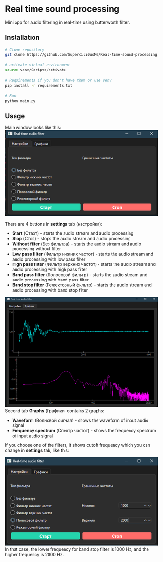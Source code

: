 # Real time sound processing

Mini app for audio filtering in real-time using butterworth filter.

## Installation
```bash
# Clone repository
git clone https://github.com/Supercili0usMe/Real-time-sound-processing.git

# activate virtual environment
source venv/Scripts/activate

# Requirements if you don't have them or use venv
pip install -r requirements.txt

# Run
python main.py
```
## Usage
Main window looks like this:
![settings tab](Images\settings_tab.png)

There are 4 buttons in **settings** tab (настройки):
- **Start** (Старт) - starts the audio stream and audio processing
- **Stop** (Стоп) - stops the audio stream and audio processing
- **Without filter** (Без фильтра) - starts the audio stream and audio processing without filter
- **Low pass filter** (Фильтр нижних частот) - starts the audio stream and audio processing with low pass filter
- **High pass filter** (Фильтр верхних частот) - starts the audio stream and audio processing with high pass filter
- **Band pass filter** (Полосовой фильтр) - starts the audio stream and audio processing with band pass filter
- **Band stop filter** (Режекторный фильтр) - starts the audio stream and audio processing with band stop filter


![graph tab](Images/graphs_tab.png)
Second tab **Graphs** (Графики) contains 2 graphs:
- **Waveform** (Волновой сигнал) - shows the waveform of input audio signal
- **Frequency spectrum** (Спектр частот) - shows the frequency spectrum of input audio signal

If you choose one of the filters, it shows cutoff frequency which you can change in **settings** tab, like this:

![cutoff frequency](Images/cutoff_freqs.png)
In that case, the lower frequency for band stop filter is 1000 Hz, and the higher frequency is 2000 Hz.

